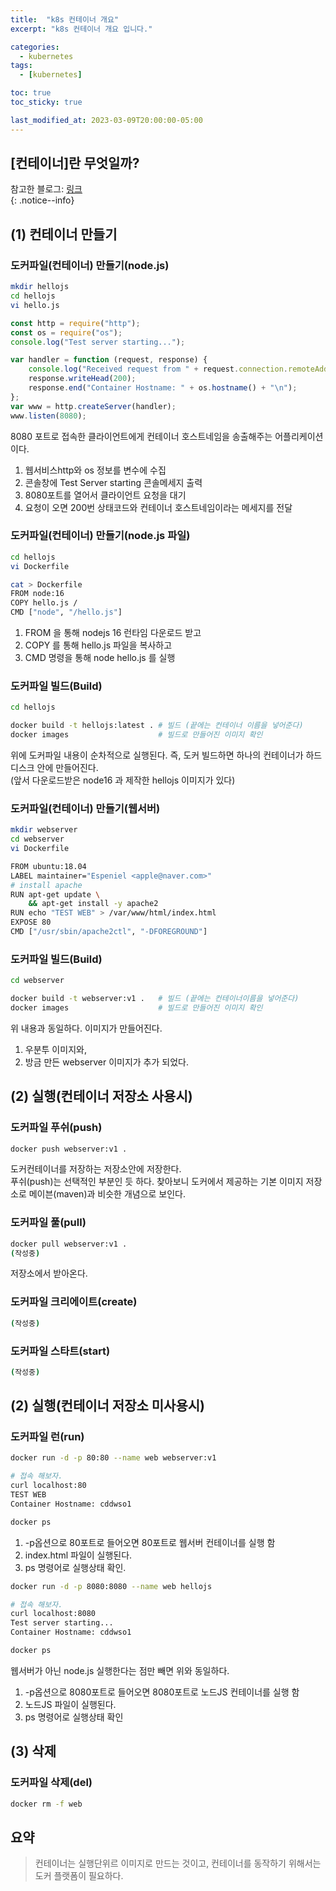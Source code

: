 ```yaml
---
title:  "k8s 컨테이너 개요"
excerpt: "k8s 컨테이너 개요 입니다."

categories:
  - kubernetes
tags:
  - [kubernetes]

toc: true
toc_sticky: true

last_modified_at: 2023-03-09T20:00:00-05:00
---
```


## [컨테이너]란 무엇일까?

참고한 블로그: [링크](https://blog.naver.com/espeniel/222910098600)  
{: .notice--info}


## (1) 컨테이너 만들기
### 도커파일(컨테이너) 만들기(node.js)
```bash
mkdir hellojs
cd hellojs
vi hello.js

```  
```js
const http = require("http");
const os = require("os");
console.log("Test server starting...");

var handler = function (request, response) {
	console.log("Received request from " + request.connection.remoteAddress);
	response.writeHead(200);
	response.end("Container Hostname: " + os.hostname() + "\n");
};
var www = http.createServer(handler);
www.listen(8080);

```  
8080 포트로 접속한 클라이언트에게 컨테이너 호스트네임을 송출해주는 어플리케이션이다.  
1. 웹서비스http와 os 정보를 변수에 수집
2. 콘솔창에 Test Server starting 콘솔메세지 출력
3. 8080포트를 열어서 클라이언트 요청을 대기
4. 요청이 오면 200번 상태코드와 컨테이너 호스트네임이라는 메세지를 전달

### 도커파일(컨테이너) 만들기(node.js 파일)
```bash
cd hellojs
vi Dockerfile

cat > Dockerfile
FROM node:16
COPY hello.js /
CMD ["node", "/hello.js"]

```
1. FROM 을 통해 nodejs 16 런타임 다운로드 받고
2. COPY 를 통해 hello.js 파일을 복사하고
3. CMD 명령을 통해 node hello.js 를 실행

### 도커파일 빌드(Build)
```bash
cd hellojs

docker build -t hellojs:latest . # 빌드 (끝에는 컨테이너 이름을 넣어준다)
docker images                    # 빌드로 만들어진 이미지 확인

```
위에 도커파일 내용이 순차적으로 실행된다. 즉, 도커 빌드하면 하나의 컨테이너가 하드디스크 안에 만들어진다.  
(앞서 다운로드받은 node16 과 제작한 hellojs 이미지가 있다)  

### 도커파일(컨테이너) 만들기(웹서버)
```bash
mkdir webserver
cd webserver
vi Dockerfile

FROM ubuntu:18.04
LABEL maintainer="Espeniel <apple@naver.com>"
# install apache
RUN apt-get update \
	&& apt-get install -y apache2
RUN echo "TEST WEB" > /var/www/html/index.html
EXPOSE 80
CMD ["/usr/sbin/apache2ctl", "-DFOREGROUND"]

```

### 도커파일 빌드(Build)
```bash
cd webserver

docker build -t webserver:v1 .   # 빌드 (끝에는 컨테이너이름을 넣어준다)
docker images                    # 빌드로 만들어진 이미지 확인

```
위 내용과 동일하다. 이미지가 만들어진다.  
1. 우분투 이미지와, 
2. 방금 만든 webserver 이미지가 추가 되었다.


## (2) 실행(컨테이너 저장소 사용시)
### 도커파일 푸쉬(push)

```bash
docker push webserver:v1 .

```
도커컨테이너를 저장하는 저장소안에 저장한다.  
푸쉬(push)는 선택적인 부분인 듯 하다. 찾아보니 도커에서 제공하는 기본 이미지 저장소로 메이븐(maven)과 비슷한 개념으로 보인다.
  
### 도커파일 풀(pull)
```bash
docker pull webserver:v1 .
(작성중)
```
저장소에서 받아온다.

### 도커파일 크리에이트(create)
```bash
(작성중)

```

### 도커파일 스타트(start)
```bash
(작성중)

```


## (2) 실행(컨테이너 저장소 미사용시)
### 도커파일 런(run)
```bash
docker run -d -p 80:80 --name web webserver:v1

# 접속 해보자.
curl localhost:80
TEST WEB
Container Hostname: cddwso1

docker ps

```

1. -p옵션으로 80포트로 들어오면 80포트로 웹서버 컨테이너를 실행 함
2. index.html 파일이 실행된다.
3. ps 명령어로 실행상태 확인.

```bash
docker run -d -p 8080:8080 --name web hellojs

# 접속 해보자.
curl localhost:8080
Test server starting...
Container Hostname: cddwso1

docker ps

```
웹서버가 아닌 node.js 실행한다는 점만 빼면 위와 동일하다.
1. -p옵션으로 8080포트로 들어오면 8080포트로 노드JS 컨테이너를 실행 함
2. 노드JS 파일이 실행된다.
3. ps 명령어로 실행상태 확인


## (3) 삭제
### 도커파일 삭제(del)
```bash
docker rm -f web

```

## 요약
> 컨테이너는 실행단위르 이미지로 만드는 것이고, 컨테이너를 동작하기 위해서는 도커 플랫폼이 필요하다. 


